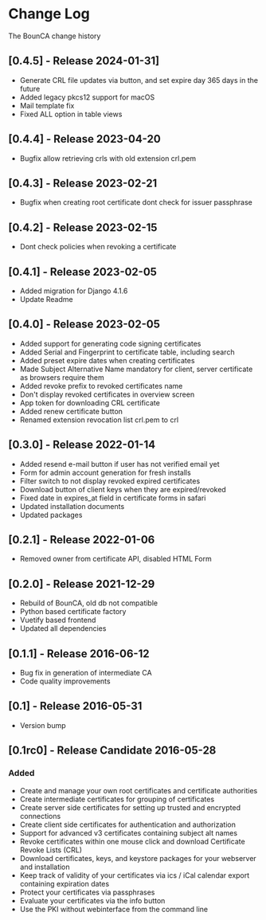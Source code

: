# Change Log
The BounCA change history

## [0.4.5] - Release 2024-01-31]
* Generate CRL file updates via button, and set expire day 365 days in the future
* Added legacy pkcs12 support for macOS
* Mail template fix
* Fixed ALL option in table views

## [0.4.4] - Release 2023-04-20
* Bugfix allow retrieving crls with old extension crl.pem

## [0.4.3] - Release 2023-02-21
* Bugfix when creating root certificate dont check for issuer passphrase

## [0.4.2] - Release 2023-02-15
* Dont check policies when revoking a certificate

## [0.4.1] - Release 2023-02-05
* Added migration for Django 4.1.6
* Update Readme

## [0.4.0] - Release 2023-02-05
* Added support for generating code signing certificates
* Added Serial and Fingerprint to certificate table, including search
* Added preset expire dates when creating certificates
* Made Subject Alternative Name mandatory for client, server certificate as browsers require them
* Added revoke prefix to revoked certificates name
* Don't display revoked certificates in overview screen
* App token for downloading CRL certificate
* Added renew certificate button
* Renamed extension revocation list crl.pem to crl

## [0.3.0] - Release 2022-01-14
* Added resend e-mail button if user has not verified email yet
* Form for admin account generation for fresh installs
* Filter switch to not display revoked expired certificates
* Download button of client keys when they are expired/revoked
* Fixed date in expires_at field in certificate forms in safari
* Updated installation documents
* Updated packages

## [0.2.1] - Release 2022-01-06
* Removed owner from certificate API, disabled HTML Form

## [0.2.0] - Release 2021-12-29
* Rebuild of BounCA, old db not compatible
* Python based certificate factory
* Vuetify based frontend
* Updated all dependencies

## [0.1.1] - Release 2016-06-12

* Bug fix in generation of intermediate CA
* Code quality improvements

## [0.1] - Release 2016-05-31

* Version bump

## [0.1rc0] - Release Candidate 2016-05-28

### Added
* Create and manage your own root certificates and certificate authorities
* Create intermediate certificates for grouping of certificates
* Create server side certificates for setting up trusted and encrypted connections
* Create client side certificates for authentication and authorization
* Support for advanced v3 certificates containing subject alt names
* Revoke certificates within one mouse click and download Certificate Revoke Lists (CRL)
* Download certificates, keys, and keystore packages for your webserver and installation
* Keep track of validity of your certificates via ics / iCal calendar export containing expiration dates
* Protect your certificates via passphrases
* Evaluate your certificates via the info button
* Use the PKI without webinterface from the command line
